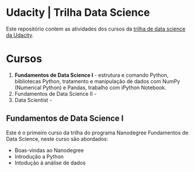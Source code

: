 # Udacity | Trilha Data Science
Este repositório contem as atividades dos cursos da [trilha de data science da Udacity](https://br.udacity.com/data-science).
  

# Cursos
1. **Fundamentos de Data Science I** - estrutura e comando Python, bibliotecas Python, tratamento e manipulação de dados com NumPy (Numerical Python) e Pandas, trabalho com iPython Notebook. 
2. Fundamentos de Data Science II - 
3. Data Scientist - 

## Fundamentos de Data Science I
Este é o primeiro curso da trilha do programa Nanodegree Fundamentos de Data Science, neste curso são abordados:

* Boas-vindas ao Nanodegree
* Introdução a Python
* Intodução à análise de dados
